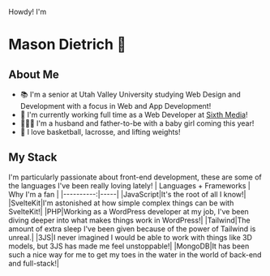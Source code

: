 Howdy! I'm
# Mason Dietrich 🤠

About Me
------
- 📚 I'm a senior at Utah Valley University studying Web Design and Development with a focus in Web and App Development!
-  🏢 I'm currently working full time as a Web Developer at [Sixth Media](https://www.sixthmedia.com)!
- 👨‍👩‍👧 I'm a husband and father-to-be with a baby girl coming this year!
- 🏀 I  love basketball, lacrosse, and lifting weights!

My Stack
------
I'm particularly passionate about front-end development, these are some of the languages I've been really loving lately!
| Languages + Frameworks | Why I'm a fan |
|----------:|-----|
|JavaScript|It's the root of all I know!|
|SvelteKit|I'm astonished at how simple complex things can be with SvelteKit!|
|PHP|Working as a WordPress developer at my job, I've been diving deeper into what makes things work in WordPress!|
|Tailwind|The amount of extra sleep I've been given because of the power of Tailwind is unreal.|
|3JS|I never imagined I would be able to work with things like 3D models, but 3JS has made me feel unstoppable!|
|MongoDB|It has been such a nice way for me to get my toes in the water in the world of back-end and full-stack!|
<!--
**Mas-Dietrich/Mas-Dietrich** is a ✨ _special_ ✨ repository because its `README.md` (this file) appears on your GitHub profile.

Here are some ideas to get you started:

- 🔭 I’m currently working on ...
- 🌱 I’m currently learning ...
- 👯 I’m looking to collaborate on ...
- 🤔 I’m looking for help with ...
- 💬 Ask me about ...
- 📫 How to reach me: ...
- 😄 Pronouns: ...
- ⚡ Fun fact: ...
-->
